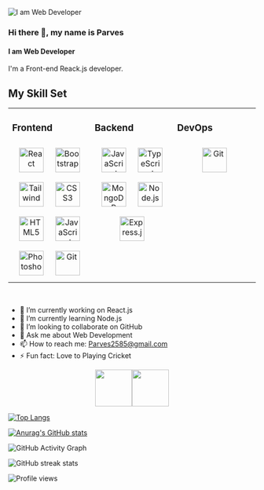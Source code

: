 
![I am Web Developer](https://media-exp2.licdn.com/dms/image/C4D16AQE1znm-yUU6Yg/profile-displaybackgroundimage-shrink_200_800/0/1654706974362?e=1661990400&v=beta&t=ys3OT6KIcF9rBTuUAKBpvkhIC-kjcbXl55_qOe65IuE)

### Hi there 👋, my name is Parves
#### I am Web Developer

I'm a Front-end Reack.js developer.

## My Skill Set  
<table><tr><td valign="top" width="33%">



### Frontend  
<div align="center">  
<img style="margin: 10px" src="https://profilinator.rishav.dev/skills-assets/react-original-wordmark.svg" alt="React" height="50" />  
<img style="margin: 10px" src="https://profilinator.rishav.dev/skills-assets/bootstrap-plain.svg" alt="Bootstrap" height="50" />
<img style="margin: 10px" src="https://tailwindcss.com/_next/static/media/social-square.b622e290e82093c36cca57092ffe494f.jpg" alt="Tailwind" height="50" />
<img style="margin: 10px" src="https://profilinator.rishav.dev/skills-assets/css3-original-wordmark.svg" alt="CSS3" height="50" />  
<img style="margin: 10px" src="https://profilinator.rishav.dev/skills-assets/html5-original-wordmark.svg" alt="HTML5" height="50" />  
<img style="margin: 10px" src="https://profilinator.rishav.dev/skills-assets/javascript-original.svg" alt="JavaScript" height="50" />  
<img style="margin: 10px" src="https://profilinator.rishav.dev/skills-assets/photoshop-plain.svg" alt="Photoshop" height="50" />  
<img style="margin: 10px" src="https://profilinator.rishav.dev/skills-assets/git-scm-icon.svg" alt="Git" height="50" />  
</div>

</td><td valign="top" width="33%">




### Backend  
<div align="center">  
<img style="margin: 10px" src="https://profilinator.rishav.dev/skills-assets/javascript-original.svg" alt="JavaScript" height="50" />  
<img style="margin: 10px" src="https://profilinator.rishav.dev/skills-assets/typescript-original.svg" alt="TypeScript" height="50" />  
<img style="margin: 10px" src="https://profilinator.rishav.dev/skills-assets/mongodb-original-wordmark.svg" alt="MongoDB" height="50" />  
<img style="margin: 10px" src="https://profilinator.rishav.dev/skills-assets/nodejs-original-wordmark.svg" alt="Node.js" height="50" />  
<img style="margin: 10px" src="https://profilinator.rishav.dev/skills-assets/express-original-wordmark.svg" alt="Express.js" height="50" />  
</div>

</td><td valign="top" width="33%">



### DevOps  
<div align="center">  
<img style="margin: 10px" src="https://profilinator.rishav.dev/skills-assets/git-scm-icon.svg" alt="Git" height="50" />  
</div>

</td></tr></table>  

<br/>  

- 🔭 I’m currently working on React.js 
- 🌱 I’m currently learning Node.js 
- 👯 I’m looking to collaborate on GitHub 
- 💬 Ask me about Web Development 
- 📫 How to reach me: Parves2585@gmail.com 
- ⚡ Fun fact: Love to Playing Cricket  

<p align="center" dir="auto"><a href="https://www.linkedin.com/in/imtiazul-haque/" rel="nofollow"><img height="75" src="https://github.com/mir-hussain/mir-hussain/raw/main/images/icons/Linkedin.png" style="max-width: 100%;"></a><a href="https://www.facebook.com/imtiazulhaque.parves" rel="nofollow"><img height="75" src="https://github.com/mir-hussain/mir-hussain/raw/main/images/icons/Facebook.png" style="max-width: 100%;"></a></p>
  

[![Top Langs](https://github-readme-stats.vercel.app/api/top-langs/?username=ParvesPR)](https://github.com/anuraghazra/github-readme-stats)

[![Anurag's GitHub stats](https://github-readme-stats.vercel.app/api?username=ParvesPR&show_icons=true&theme=algolia)](https://github.com/anuraghazra/github-readme-stats)  

![GitHub Activity Graph](https://activity-graph.herokuapp.com/graph?username=ParvesPR)  

![GitHub streak stats](https://github-readme-streak-stats.herokuapp.com/?user=ParvesPR)  

![Profile views](https://gpvc.arturio.dev/ParvesPR)  

